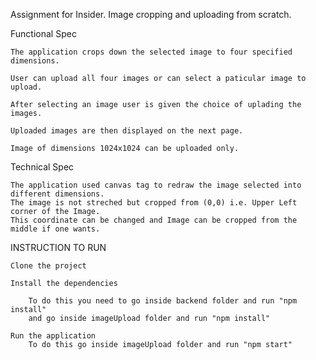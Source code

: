 Assignment for Insider.
Image cropping and uploading from scratch.

Functional Spec 

    The application crops down the selected image to four specified dimensions.

    User can upload all four images or can select a paticular image to upload.

    After selecting an image user is given the choice of uplading the images.

    Uploaded images are then displayed on the next page.

    Image of dimensions 1024x1024 can be uploaded only.
    
Technical Spec
    
    The application used canvas tag to redraw the image selected into different dimensions.
    The image is not streched but cropped from (0,0) i.e. Upper Left corner of the Image.
    This coordinate can be changed and Image can be cropped from the middle if one wants.
    

INSTRUCTION TO RUN

    Clone the project

    Install the dependencies

        To do this you need to go inside backend folder and run "npm install"
        and go inside imageUpload folder and run "npm install"

    Run the application
        To do this go inside imageUpload folder and run "npm start"
